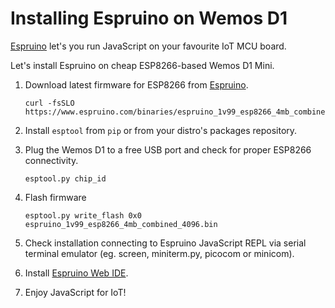 # Installing Espruino on Wemos D1

[Espruino](http://www.espruino.com) let's you run JavaScript on your favourite IoT MCU board.

Let's install Espruino on cheap ESP8266-based Wemos D1 Mini.

1. Download latest firmware for ESP8266 from [Espruino](http://www.espruino.com).

       curl -fsSLO https://www.espruino.com/binaries/espruino_1v99_esp8266_4mb_combined_4096.bin

2. Install `esptool` from `pip` or from your distro's packages repository.

3. Plug the Wemos D1 to a free USB port and check for proper ESP8266 connectivity.

       esptool.py chip_id

4. Flash firmware

       esptool.py write_flash 0x0 espruino_1v99_esp8266_4mb_combined_4096.bin

5. Check installation connecting to Espruino JavaScript REPL via serial terminal emulator (eg. screen, miniterm.py, picocom or minicom).

6. Install [Espruino Web IDE](http://www.espruino.com/Web+IDE).

7. Enjoy JavaScript for IoT!

